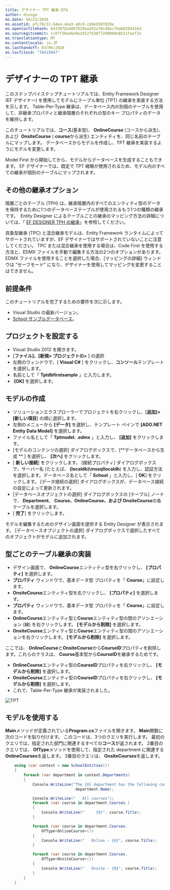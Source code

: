 ```yaml
---
title: デザイナー TPT 継承-EF6
author: divega
ms.date: 10/23/2016
ms.assetid: efc78c31-b4ea-4ea3-a0cd-c69eb507020e
ms.openlocfilehash: 84330fba4807620aa242a70cd8ac76a60284416d
ms.sourcegitcommit: cc0ff36e46e9ed3527638f7208000e8521faef2e
ms.translationtype: MT
ms.contentlocale: ja-JP
ms.lasthandoff: 03/06/2020
ms.locfileid: "78415047"
---
```

# <a name="designer-tpt-inheritance"></a>デザイナーの TPT 継承
このステップバイステップチュートリアルでは、Entity Framework Designer (EF デザイナー) を使用してモデルにテーブル単位 (TPT) の継承を実装する方法を示します。 Table-Per-Type 継承は、データベース内の別個のテーブルを使用して、非継承プロパティと継承階層のそれぞれの型のキー プロパティのデータを維持します。

このチュートリアルでは、**コース**(基本型)、 **OnlineCourse** (コースから派生)、および  **OnsiteCourse** ( **course**から派生) エンティティを、同じ名前のテーブルにマップします。 データベースからモデルを作成し、TPT 継承を実装するようにモデルを変更します。

Model First から開始してから、モデルからデータベースを生成することもできます。 EF デザイナーでは、既定で TPT 戦略が使用されるため、モデル内のすべての継承が個別のテーブルにマップされます。

## <a name="other-inheritance-options"></a>その他の継承オプション

階層ごとのテーブル (TPH) は、継承階層内のすべてのエンティティ型のデータを保持するために1つのデータベーステーブルが使用されるもう1つの種類の継承です。  Entity Designer によるテーブルごとの継承のマッピング方法の詳細については、「 [EF DESIGNER TPH の継承](~/ef6/modeling/designer/inheritance/tph.md)」を参照してください。 

具象型継承 (TPC) と混合継承モデルは、Entity Framework ランタイムによってサポートされていますが、EF デザイナーではサポートされていないことに注意してください。 TPC または混合継承を使用する場合は、Code First を使用する方法と、EDMX ファイルを手動で編集する方法の2つのオプションがあります。 EDMX ファイルを使用することを選択した場合、[マッピングの詳細] ウィンドウは "セーフモード" になり、デザイナーを使用してマッピングを変更することはできません。

## <a name="prerequisites"></a>前提条件

このチュートリアルを完了するための要件を次に示します。

- Visual Studio の最新バージョン。
- [School サンプルデータベース](~/ef6/resources/school-database.md)。

## <a name="set-up-the-project"></a>プロジェクトを設定する

-   Visual Studio 2012 を開きます。
-   [**ファイル]、[新規&gt; プロジェクトの&gt;** ] の選択
-   左側のウィンドウで、[ **Visual C\#** ] をクリックし、**コンソール**テンプレートを選択します。
-   名前として「 **Tptdbfirstsample** 」と入力します。
-    **[OK]** を選択します。

## <a name="create-a-model"></a>モデルの作成

-   ソリューションエクスプローラーでプロジェクトを右クリックし、[**追加]&gt; [新しい項目**] の順に選択します。
-   左側のメニューから **[データ]** を選択し、テンプレート ペインで  **[ADO.NET Entity Data Model]** を選択します。
-   ファイル名として「 **Tptmodel. .edmx** 」と入力し、 **[追加]** をクリックします。
-   [モデルのコンテンツの選択] ダイアログボックスで、[**データベースから生成 ** ] を選択し、 **[次へ]** をクリックします。
-   [ **新しい接続**] をクリックします。
    [接続プロパティ] ダイアログボックスで、サーバー名 (たとえば、 **(localdb)\\mssqllocaldb**) を入力し、認証方法を選択します。データベース名として「 **School** 」と入力し、[ **OK**] をクリックします。
    [データ接続の選択] ダイアログボックスが、データベース接続の設定によって更新されます。
-   [データベースオブジェクトの選択] ダイアログボックスの [テーブル] ノードで、 **Department**、 **Course、OnlineCourse、および OnsiteCourse**の各テーブルを選択します。
-   [ **完了**] をクリックします。

モデルを編集するためのデザイン画面を提供する Entity Designer が表示されます。 [データベースオブジェクトの選択] ダイアログボックスで選択したすべてのオブジェクトがモデルに追加されます。

## <a name="implement-table-per-type-inheritance"></a>型ごとのテーブル継承の実装

-   デザイン画面で、 **OnlineCourse**エンティティ型を右クリックし、 **[プロパティ]** を選択します。
-   **プロパティ** ウィンドウで、基本データ型 プロパティを「 **Course**」に設定します。
-   **OnsiteCourse**エンティティ型を右クリックし、 **[プロパティ]** を選択します。
-   **プロパティ** ウィンドウで、基本データ型 プロパティを「 **Course**」に設定します。
-   **OnlineCourse**エンティティ型と**Course**エンティティ型の間のアソシエーション (線) を右クリックします。
    **[モデルから削除]** を選択します。
-   **OnsiteCourse**エンティティ型と**Course**エンティティ型の間のアソシエーションを右クリックします。
    **[モデルから削除]** を選択します。

ここでは、 **OnlineCourse**と**OnsiteCourse**から**CourseID**プロパティを削除します。これらのクラスは、 **Course**基本型から**CourseID**を継承するためです。

-   **OnlineCourse**エンティティ型の**CourseID**プロパティを右クリックし、 **[モデルから削除]** を選択します。
-   **OnsiteCourse**エンティティ型の**CourseID**プロパティを右クリックし、 **[モデルから削除]** を選択します。
-   これで、Table-Per-Type 継承が実装されました。

![TPT](~/ef6/media/tpt.png)

## <a name="use-the-model"></a>モデルを使用する

**Main**メソッドが定義されている**Program.cs**ファイルを開きます。 **Main**関数に次のコードを貼り付けます。 このコードは、3つのクエリを実行します。 最初のクエリでは、指定された部門に関連するすべての**コース**が返されます。 2番目のクエリでは、 **OfType**メソッドを使用して、指定された department に関連する**OnlineCourses**を返します。 3番目のクエリは、 **OnsiteCourses**を返します。

``` csharp
    using (var context = new SchoolEntities())
    {
        foreach (var department in context.Departments)
        {
            Console.WriteLine("The {0} department has the following courses:",
                               department.Name);

            Console.WriteLine("   All courses");
            foreach (var course in department.Courses )
            {
                Console.WriteLine("     {0}", course.Title);
            }

            foreach (var course in department.Courses.
                OfType<OnlineCourse>())
            {
                Console.WriteLine("   Online - {0}", course.Title);
            }

            foreach (var course in department.Courses.
                OfType<OnsiteCourse>())
            {
                Console.WriteLine("   Onsite - {0}", course.Title);
            }
        }
    }
```
